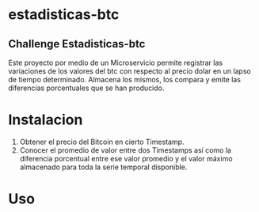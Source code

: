 # estadisticas-btc

## Challenge Estadisticas-btc
Este proyecto por medio de un Microservicio permite registrar las variaciones de los valores del btc con respecto 
al precio dolar en un lapso de tiempo determinado.
Almacena los mismos, los compara y emite las diferencias porcentuales que se han producido.


# Instalacion
1. Obtener el precio del Bitcoin en cierto Timestamp.
2. Conocer el promedio de valor entre dos Timestamps así como la diferencia porcentual entre
   ese valor promedio y el valor máximo almacenado para toda la serie temporal disponible.

# Uso



